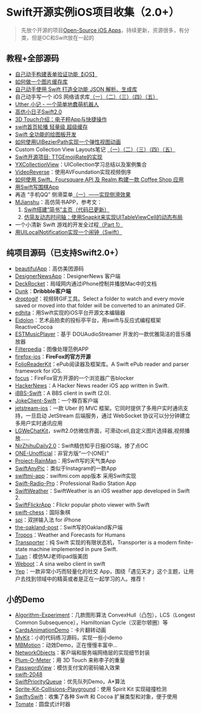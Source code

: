 # Swift开源实例iOS项目收集（2.0+）
> 先放个开源的项目[Open-Source iOS Apps][1]，持续更新，资源很多，有分类，但是OC和Swift放在一起的

## 教程+全部源码
- [自己动手构建表单验证功能【iOS】][2]
- [如何做一个图片缓存库][3]
- [自己动手使用 Swift 打造全功能 JSON 解析、生成库][4]
- 自己动手写一个 iOS 网络请求库[（一）][5][（二）][6][（三）][7][（四）][8][（五）][9]
- [Uther 小记 - 一个简单地蠢萌机器人][10]
- [高仿小日子Swift2.0][11]
- [3D Touch介绍：电子秤App与快捷操作][12]
- [swift首页轮播 轻量级 超级缓存][13]
- [Swift 全功能的绘图板开发][14]
- [如何使用UIBezierPath实现一个弹性视图动画][15]
- Custom Collection View Layouts笔记 [（一）][16][（二）][17][（三）][18][（四）][19][（五）][20]
- [Swift开源项目: TTGEmojiRate的实现][21]
- [YXCollectionView][22]：UICollection学习总结以及案例集合
- [VideoReverse][23]：使用AVFoundation实现视频倒序
- [如何使用 Swift、Foursquare API 及 Realm 构建一款 Coffee Shop 应用][24]
- [用Swift写围棋App][25]
- 再造 “手机QQ” 侧滑菜单[（一）——实现侧滑效果][26]
- [MJianshu][27]：高仿简书APP，参考文：
	1. [Swift搭建“简书”主页（代码已更新）][28]
	2. [仿简友动态时间轴：使用Snapkit来实现UITableViewCell的动态布局][29]
- 一个小清新 Swift 游戏的开发全过程[（Part 1）][30]
- [用UILocalNotification实现一个闹钟（Swift）][31]

## 纯项目源码（已支持Swift2.0+）
- [beautifulApp][32]：高仿美团源码
- [DesignerNewsApp][33]：DesignerNews 客户端
- [DeckRocket][34]：局域网内通过iPhone控制并播放Mac中的文档
- [Dunk][35]：**Dribbble客户端**
- [droptogif][36]：视频转GIF工具。Select a folder to watch and every movie saved or moved into that folder will be converted to an animated GIF.
- [edhita][37]：用Swift实现的iOS平台开源文本编辑器
- [Eidolon][38]：艺术品拍卖的投标亭平台，用swift与反应式编程框架 ReactiveCocoa
- [ESTMusicPlayer][39]：基于 DOUAudioStreamer 开发的一款优雅简洁的音乐播放器
- [Filterpedia][40]：图像处理范例APP
- [firefox-ios][41]：**FireFox的官方开源**
- [FolioReaderKit][42]：ePub阅读器及框架库。A Swift ePub reader and parser framework for iOS.
- [focus][43]：FireFox官方开源的一个浏览器广告blocker
- [HackerNews][44]：A Hacker News reader iOS app written in Swift.
- [iBBS-Swift][45]：A BBS client in swift (2.0).
- [JokeClient-Swift][46]：一个糗百客户端
- [jetstream-ios][47]：一款 Uber 的 MVC 框架。它同时提供了多用户实时通讯支持，一旦启动 JetStream 后端服务，通过 WebSocket 协议可以分分钟建立多用户实时通讯应用
- [LGWeChatKit][48]，swift2.0仿微信界面，可滑动cell,自定义图片选择器,视频播放……
- [NirZhihuDaily2.0][49]：Swift精仿知乎日报iOS端，掺了点OC
- [ONE-Unofficial][50]：非官方版“一个(ONE)”
- [Project-RainMan][51]：用Swift写的天气类App
- [SwiftAnyPic][52]：类似于Instagram的一款App
- [swiftmi-app][53]：swiftmi.com app版本 采用Swift实现
- [Swift-Radio-Pro][54]：Professional Radio Station App
- [SwiftWeather][55]：SwiftWeather is an iOS weather app developed in Swift 2. 
- [SwiftFlickrApp][56]：Flickr popular photo viewer with Swift 
- [swift-chess][57]：国际象棋
- [spi][58]：双拼输入法 for iPhone
- [the-oakland-post][59]：Swift写的Oakland客户端
- [Tropos][60]：Weather and Forecasts for Humans
- [Transporter][61]：纯 Swift 实现的有限状态机，Transporter is a modern finite-state machine implemented in pure Swift. 
- [Tuan][62]：模仿MJ老师ipad版美团
- [Weboot][63]：A sina weibo client in swift
- [Yep][64]：一款非常小巧而轻量化的社交 App，围绕「遇见天才」这个主题，让用户去找到领域中的精英或者是正在一起学习的人。推荐！

## 小的Demo
- [Algorithm-Experiment][65]：几款图形算法 ConvexHull（凸包），LCS（Longest Common Subsequence），Hamiltonian Cycle（汉密尔顿圈）等
- [CardsAnimationDemo][66]：卡片翻转动画
- [MyKit][67]：小的代码练习源码，实现一些小demo
- [MBMotion][68]：动效Demo，正在慢慢丰富中…
- [NetworkObjects][69]：客户端和服务端网络层的实现细节封装
- [Plum-O-Meter][70]：用 3D Touch 来称李子的重量
- [PasswordView][71]：模仿支付宝的密码输入效果
- [swift-2048][72]
- [SwiftPriorityQueue][73]：优先队列Demo，A\*算法
- [Sprite-Kit-Collisions-Playground][74]：使用 Spirit Kit 实现碰撞检测
- [SwiftySwift][75]：收集了各种 Swift 和 Cocoa 扩展类型和对象，便于使用
- [Tomate][76]：圆盘式计时器


[1]:	https://github.com/dkhamsing/open-source-ios-apps
[2]:	https://lvwenhan.com/ios/459.html
[3]:	http://blog.callmewhy.com/2015/05/25/note-about-chun/
[4]:	https://lvwenhan.com/ios/463.html
[5]:	https://lvwenhan.com/ios/454.html
[6]:	https://lvwenhan.com/ios/455.html
[7]:	https://lvwenhan.com/ios/456.html
[8]:	https://lvwenhan.com/ios/457.html
[9]:	https://lvwenhan.com/ios/464.html
[10]:	http://blog.callmewhy.com/2015/08/09/how-to-make-uther/ "Uther 小记 - 一个简单地蠢萌机器人"
[11]:	http://www.jianshu.com/p/bcc297e19a94
[12]:	http://swift.gg/2015/11/19/3d-touch-tutorial/ "3D Touch介绍：电子秤App与快捷操作"
[13]:	http://www.jianshu.com/p/d7bf5fe4d9fa "swift首页轮播 轻量级 超级缓存"
[14]:	http://www.cocoachina.com/swift/20151125/14390.html "Swift 全功能的绘图板开发"
[15]:	http://hechen.info/2015/12/02/Elastic-view-animation-using-UIBezierPath/ "如何使用UIBezierPath实现一个弹性视图动画"
[16]:	http://chengway.in/custom-collection-view-layouts/ "Custom Collection View Layouts（一）"
[17]:	http://chengway.in/custom-collection-view-layouts-er/ "Custom Collection View Layouts（二）"
[18]:	http://chengway.in/custom-collection-view-layouts-san/ "Custom Collection View Layouts（三）"
[19]:	http://chengway.in/custom-collection-view-layouts-si/ "Custom Collection View Layouts（四）"
[20]:	http://chengway.in/custom-collection-view-layouts-wu/ "Custom Collection View Layouts（五）"
[21]:	http://tutuge.me/2015/10/25/ttgemojirate-lib/ "Swift开源项目: TTGEmojiRate的实现"
[22]:	https://github.com/yixiangboy/YXCollectionView "YXCollectionView"
[23]:	https://github.com/KayWong/VideoReverse "VideoReverse"
[24]:	http://swift.gg/2015/12/29/foursquare-realm-swift/ "如何使用 Swift、Foursquare API 及 Realm 构建一款 Coffee Shop 应用"
[25]:	http://www.jianshu.com/p/22bab53524d1 "用Swift写围棋App－00序"
[26]:	https://lvwenhan.com/ios/445.html
[27]:	https://github.com/Wl201314/MJianshu "MJianshu"
[28]:	http://www.jianshu.com/p/8035e49ff3a2 "Swift搭建“简书”主页（代码已更新）"
[29]:	http://www.jianshu.com/p/3429ac5a4e4d "仿简友动态时间轴：使用Snapkit来实现UITableViewCell的动态布局"
[30]:	http://vulgur.me/2016/01/23/last-circle-part1/ "一个小清新 Swift 游戏的开发全过程（Part 1）"
[31]:	http://www.cnblogs.com/Phelthas/p/5169156.html "用UILocalNotification实现一个闹钟（Swift）"
[32]:	https://github.com/lyimin/beautifulApp "beautifulApp"
[33]:	https://github.com/MengTo/DesignerNewsApp "DesignerNewsApp"
[34]:	https://github.com/jpsim/DeckRocket "DeckRocket"
[35]:	https://github.com/naoyashiga/Dunk "Dunk"
[36]:	https://github.com/mortenjust/droptogif "droptogif"
[37]:	https://github.com/tnantoka/edhita "edhita"
[38]:	https://github.com/artsy/eidolon "Eidolon"
[39]:	https://github.com/Aufree/ESTMusicPlayer "ESTMusicPlayer"
[40]:	https://github.com/FlexMonkey/Filterpedia "Filterpedia"
[41]:	https://github.com/mozilla/firefox-ios "firefox-ios"
[42]:	https://github.com/FolioReader/FolioReaderKit "FolioReaderKit"
[43]:	https://github.com/mozilla/focus "focus"
[44]:	https://github.com/amitburst/HackerNews "HackerNews"
[45]:	https://github.com/iAugux/iBBS-Swift "iBBS-Swift"
[46]:	https://github.com/YANGReal/JokeClient-Swift "JokeClient-Swift"
[47]:	https://github.com/uber/jetstream-ios "jetstream-ios"
[48]:	https://github.com/jamy0801/LGWeChatKit
[49]:	https://github.com/zpz1237/NirZhihuDaily2.0 "NirZhihuDaily2.0"
[50]:	https://github.com/Uphie/ONE-Unofficial "ONE-Unofficial"
[51]:	https://github.com/Mav3r1ck/Project-RainMan "Project-RainMan"
[52]:	https://github.com/kwkhaw/SwiftAnyPic "SwiftAnyPic"
[53]:	https://github.com/feiin/swiftmi-app "swiftmi-app"
[54]:	https://github.com/swiftcodex/Swift-Radio-Pro "Swift-Radio-Pro"
[55]:	https://github.com/JakeLin/SwiftWeather "SwiftWeather"
[56]:	https://github.com/synboo/SwiftFlickrApp "SwiftFlickrApp"
[57]:	https://github.com/JackBCousineau/swift-chess "swift-chess"
[58]:	https://github.com/guoc/spi "spi"
[59]:	https://github.com/aclissold/The-Oakland-Post "the-oakland-post"
[60]:	https://github.com/thoughtbot/Tropos "Tropos"
[61]:	https://github.com/DenHeadless/Transporter "Transporter"
[62]:	https://github.com/aiqiuqiu/Tuan "Tuan"
[63]:	https://github.com/iAugux/Weboot "Weboot"
[64]:	https://github.com/CatchChat/Yep "Yep"
[65]:	https://github.com/yulingtianxia/Algorithm-Experiment "Algorithm-Experiment"
[66]:	https://github.com/adow/CardsAnimationDemo "CardsAnimationDemo"
[67]:	https://github.com/aquarchitect/MyKit "MyKit"
[68]:	https://github.com/mmoaay/MBMotion "MBMotion"
[69]:	https://github.com/colemancda/NetworkObjects "NetworkObjects"
[70]:	https://github.com/FlexMonkey/Plum-O-Meter "Plum-O-Meter"
[71]:	https://github.com/findM/PasswordView "PasswordView"
[72]:	https://github.com/austinzheng/swift-2048 "swift-2048"
[73]:	https://github.com/davecom/SwiftPriorityQueue "SwiftPriorityQueue"
[74]:	https://github.com/jaredmpayne/Sprite-Kit-Collisions-Playground "Sprite-Kit-Collisions-Playground"
[75]:	https://github.com/adeca/SwiftySwift "SwiftySwift"
[76]:	https://github.com/dasdom/Tomate "Tomate"